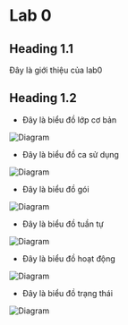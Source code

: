 # Lab 0

## Heading 1.1

Đây là giới thiệu của lab0

## Heading 1.2

* Đây là biểu đồ lớp cơ bản

![Diagram](https://www.planttext.com/api/plantuml/png/UhzxlqDnIM9HIMbk3bToJc9niK9eSMgHGZMN0X3eAfG2EPuf2bOAcNabI49-YRcfGC7WagBCl7Imk892JdvwPfw69eANNre2vDPoGStrpI_BJ8KRd0lYePbSabcIWs5iGKvY9TpKufBy0eYPO5Sg6IefwEegAEKfGKstKb1AIopBByeiIIrMud98pKi1-Gi0003__mC0)

* Đây là biểu đồ ca sử dụng

![Diagram](https://www.planttext.com/api/plantuml/png/UhzxlqDnIM9HIMbk3fTLQ75gaPM2hgwTWePFVdfcdYQAK7XYINA6Wcz-MMQg9XSNL8M27b36iRGa8pMl93CviIHLKy5A8JClEQSq9PKBHGjOPH1G1OnlfP1QKPAQbyBb02H0zWC0003__mC0)

* Đây là biểu đồ gói

![Diagram](https://www.planttext.com/api/plantuml/png/UhzxlqDnIM9HIMbk3bT1Od9sOdggWb9eSMgHWczY7f2JcvfNegHGpQK01CavYSN52Y199AvZIcvc7bSj5qAtRtvPPYfExM1P9BvxQbvHAaW_s59TtHexg94GOtHrxQ1A75BpKa2k10000F__0m00)

* Đây là biểu đồ tuần tự

![Diagram](https://www.planttext.com/api/plantuml/png/N9113e8m44NtFSN4FHVemW2oCM61DBeVOSGcs68xDV5iBZoILv022t4vy_wV_pEVrplrZ8x3hHVOi7LmzEJ4CAvqemSq39lITjf0XHrj03sKrHfdWQzanXbPMmEAt4CtipHJQsc1Z6VqCono8M8O9DlnfeIQxe4ymnGdoYhkCoNXXBrkaGbsZjeOXBqNcOguo2KS0hddr1hsvc95aKEoE6lYuCmFYwubxQzrJJxqFAMEWkYGSv581ciyYPHC6z_q1G00__y30000)

* Đây là biểu đồ hoạt động

![Diagram](https://www.planttext.com/api/plantuml/png/J8xB3G8n34JlhiB7tHOs1rQY14G14V5k8YLsP6T1rCQ1acY1y95WJaypStYFstssvhLj9SCRO3eQAKebDlIrkc-Hk6xDCCkQ64zAWRWbdyr1Md3O_mey-vp2RiGMYN6uaes0FTCXoWMZ5Af-9GUKZN1W-Lz9LHGBcNqk7DBIjQJ2tFdb-0G00F__0m00)

* Đây là biểu đồ trạng thái

![Diagram](https://www.planttext.com/api/plantuml/png/UhzxlqDnIM9HIMbk3bUqLgo2hgwTWaz-UdfgYdzf2HUSfG0LpinBzynJi588BKujKYWkJShDB2bMoCa7YdCXfE56W9KwbfPafEQLP2OdbcJcvm4r9IUd5XUdbUPWqm6o2aDBMc9cJceA5znCNJJbOCS07L6ia0zqiqDgNWh8Dm00003__mC0)
